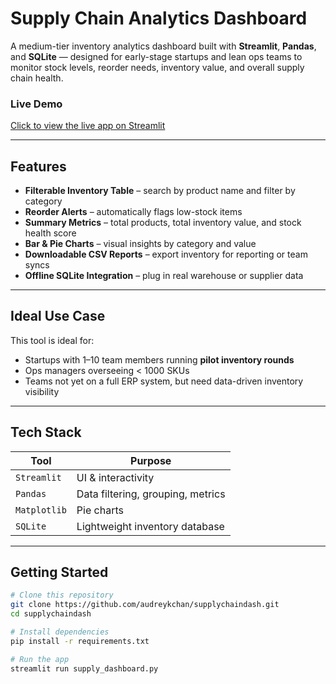 # Supply Chain Analytics Dashboard

A medium-tier inventory analytics dashboard built with **Streamlit**, **Pandas**, and **SQLite** — designed for early-stage startups and lean ops teams to monitor stock levels, reorder needs, inventory value, and overall supply chain health.

### Live Demo
[Click to view the live app on Streamlit](https://supplychaindash.streamlit.app)

---

##  Features

-  **Filterable Inventory Table** – search by product name and filter by category
-  **Reorder Alerts** – automatically flags low-stock items
-  **Summary Metrics** – total products, total inventory value, and stock health score
-  **Bar & Pie Charts** – visual insights by category and value
-  **Downloadable CSV Reports** – export inventory for reporting or team syncs
-  **Offline SQLite Integration** – plug in real warehouse or supplier data

---

##  Ideal Use Case

This tool is ideal for:
-  Startups with 1–10 team members running **pilot inventory rounds**
-  Ops managers overseeing < 1000 SKUs
-  Teams not yet on a full ERP system, but need data-driven inventory visibility

---

## Tech Stack

| Tool       | Purpose                           |
|------------|-----------------------------------|
| `Streamlit` | UI & interactivity                |
| `Pandas`    | Data filtering, grouping, metrics |
| `Matplotlib`| Pie charts                        |
| `SQLite`    | Lightweight inventory database    |

---

## Getting Started 

```bash
# Clone this repository
git clone https://github.com/audreykchan/supplychaindash.git
cd supplychaindash

# Install dependencies
pip install -r requirements.txt

# Run the app
streamlit run supply_dashboard.py
